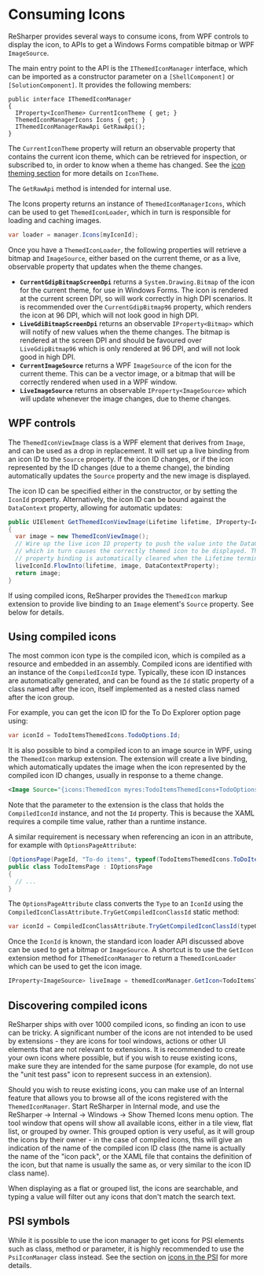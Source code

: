 ---
---

# Consuming Icons

ReSharper provides several ways to consume icons, from WPF controls to display the icon, to APIs to get a Windows Forms compatible bitmap or WPF `ImageSource`.

The main entry point to the API is the `IThemedIconManager` interface, which can be imported as a constructor parameter on a `[ShellComponent]` or `[SolutionComponent]`. It provides the following members:

```
public interface IThemedIconManager
{
  IProperty<IconTheme> CurrentIconTheme { get; }
  ThemedIconManagerIcons Icons { get; }
  IThemedIconManagerRawApi GetRawApi();
}
```

The `CurrentIconTheme` property will return an observable property that contains the current icon theme, which can be retrieved for inspection, or subscribed to, in order to know when a theme has changed. See the [icon theming section](/Platform/Shell/Theming/Icons.md) for more details on `IconTheme`.

The `GetRawApi` method is intended for internal use.

The Icons property returns an instance of `ThemedIconManagerIcons`, which can be used to get `ThemedIconLoader`, which in turn is responsible for loading and caching images.

```csharp
var loader = manager.Icons[myIconId];
```

Once you have a `ThemedIconLoader`, the following properties will retrieve a bitmap and `ImageSource`, either based on the current theme, or as a live, observable property that updates when the theme changes.

* **`CurrentGdipBitmapScreenDpi`** returns a `System.Drawing.Bitmap` of the icon for the current theme, for use in Windows Forms. The icon is rendered at the current screen DPI, so will work correctly in high DPI scenarios. It is recommended over the `CurrentGdipBitmap96` property, which renders the icon at 96 DPI, which will not look good in high DPI.
* **`LiveGdiBitmapScreenDpi`** returns an observable `IProperty<Bitmap>` which will notify of new values when the theme changes. The bitmap is rendered at the screen DPI and should be favoured over `LiveGdipBitmap96` which is only rendered at 96 DPI, and will not look good in high DPI.
* **`CurrentImageSource`** returns a WPF `ImageSource` of the icon for the current theme. This can be a vector image, or a bitmap that will be correctly rendered when used in a WPF window.
* **`LiveImageSource`** returns an observable `IProperty<ImageSource>` which will update whenever the image changes, due to theme changes.

## WPF controls

The `ThemedIconViewImage` class is a WPF element that derives from `Image`, and can be used as a drop in replacement. It will set up a live binding from an icon ID to the `Source` property. If the icon ID changes, or if the icon represented by the ID changes (due to a theme change), the binding automatically updates the `Source` property and the new image is displayed.

The icon ID can be specified either in the constructor, or by setting the `IconId` property. Alternatively, the icon ID can be bound against the `DataContext` property, allowing for automatic updates:

```csharp
public UIElement GetThemedIconViewImage(Lifetime lifetime, IProperty<IconId> liveIconId)
{
  var image = new ThemedIconViewImage();
  // Wire up the live icon ID property to push the value into the DataContext,
  // which in turn causes the correctly themed icon to be displayed. The
  // property binding is automatically cleared when the Lifetime terminates
  liveIconId.FlowInto(lifetime, image, DataContextProperty);
  return image;
}
```

If using compiled icons, ReSharper provides the `ThemedIcon` markup extension to provide live binding to an `Image` element's `Source` property. See below for details.

## Using compiled icons

The most common icon type is the compiled icon, which is compiled as a resource and embedded in an assembly. Compiled icons are identified with an instance of the `CompiledIconId` type. Typically, these icon ID instances are automatically generated, and can be found as the `Id` static property of a class named after the icon, itself implemented as a nested class named after the icon group.

For example, you can get the icon ID for the To Do Explorer option page using:

```csharp
var iconId = TodoItemsThemedIcons.TodoOptions.Id;
```

It is also possible to bind a compiled icon to an image source in WPF, using the `ThemedIcon` markup extension. The extension will create a live binding, which automatically updates the image when the icon represented by the compiled icon ID changes, usually in response to a theme change.

```xml
<Image Source="{icons:ThemedIcon myres:TodoItemsThemedIcons+TodoOptions}" />
```

Note that the parameter to the extension is the class that holds the `CompiledIconId` instance, and not the `Id` property. This is because the XAML requires a compile time value, rather than a runtime instance.

A similar requirement is necessary when referencing an icon in an attribute, for example with `OptionsPageAttribute`:

```csharp
[OptionsPage(PageId, "To-do items", typeof(TodoItemsThemedIcons.ToDoItemsPage))]
public class TodoItemsPage : IOptionsPage
{
  // ...
}
```

The `OptionsPageAttribute` class converts the `Type` to an `IconId` using the `CompiledIconClassAttribute.TryGetCompiledIconClassId` static method:

```csharp
var iconId = CompiledIconClassAttribute.TryGetCompiledIconClassId(typeOfIcon, OnError.LogException);
```

Once the `IconId` is known, the standard icon loader API discussed above can be used to get a bitmap or `ImageSource`. A shortcut is to use the `GetIcon` extension method for `IThemedIconManager` to return a `ThemedIconLoader` which can be used to get the icon image.

```csharp
IProperty<ImageSource> liveImage = themedIconManager.GetIcon<TodoItemsThemedIcons.ToDoItemsPage>().LiveImageSource;
```

## Discovering compiled icons

ReSharper ships with over 1000 compiled icons, so finding an icon to use can be tricky. A significant number of the icons are not intended to be used by extensions - they are icons for tool windows, actions or other UI elements that are not relevant to extensions. It is recommended to create your own icons where possible, but if you wish to reuse existing icons, make sure they are intended for the same purpose (for example, do not use the "unit test pass" icon to represent success in an extension).

Should you wish to reuse existing icons, you can make use of an Internal feature that allows you to browse all of the icons registered with the `ThemedIconManager`. Start ReSharper in Internal mode, and use the ReSharper → Internal → Windows → Show Themed Icons menu option. The tool window that opens will show all available icons, either in a tile view, flat list, or grouped by owner. This grouped option is very useful, as it will group the icons by their owner - in the case of compiled icons, this will give an indication of the name of the compiled icon ID class (the name is actually the name of the "icon pack", or the XAML file that contains the definition of the icon, but that name is usually the same as, or very similar to the icon ID class name).

When displaying as a flat or grouped list, the icons are searchable, and typing a value will filter out any icons that don't match the search text.

## PSI symbols

While it is possible to use the icon manager to get icons for PSI elements such as class, method or parameter, it is highly recommended to use the `PsiIconManager` class instead. See the section on [icons in the PSI](/PSI/Icons.md) for more details.

